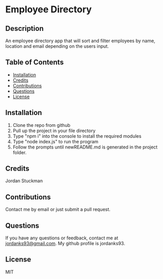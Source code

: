 # Employee Directory

  ## Description
  An employee directory app that will sort and filter employees by name, location and email depending on the users input.

  ## Table of Contents
  * [Installation](#installation)
  * [Credits](#credits)
  * [Contributions](#contributions)
  * [Questions](#questions)
  * [License](#license)
   
  ## Installation
  1. Clone the repo from github 
  2. Pull up the project in your file directory 
  3. Type "npm i" into the console to install the required modules 
  4. Type "node index.js" to run the program 
  5. Follow the prompts until newREADME.md is generated in the project folder.
  ## Credits
  Jordan Stuckman
  ## Contributions
  Contact me by email or just submit a pull request.
  ## Questions
  If you have any questions or feedback, contact me at jordanks93@gmail.com.
  My github profile is jordanks93.
  ## License
  MIT

